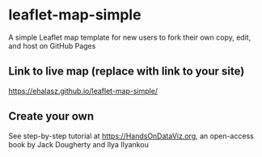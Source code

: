 # leaflet-map-simple
A simple Leaflet map template for new users to fork their own copy, edit, and host on GitHub Pages

## Link to live map (replace with link to your site)
https://ehalasz.github.io/leaflet-map-simple/

## Create your own
See step-by-step tutorial at https://HandsOnDataViz.org, an open-access book by Jack Dougherty and Ilya Ilyankou

